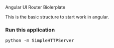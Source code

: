 Angular UI Router Biolerplate

This is the basic structure to start work in angular.

### Run this application

<pre>python -m SimpleHTTPServer</pre>
